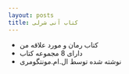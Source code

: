 ```yaml
---
layout: posts
title: کتاب آنی شرلی
---
```


- کتاب رمان و مورد علاقه من
- دارای 8 مجموعه کتاب
- نوشته شده توسط ال.ام.مونتگومری